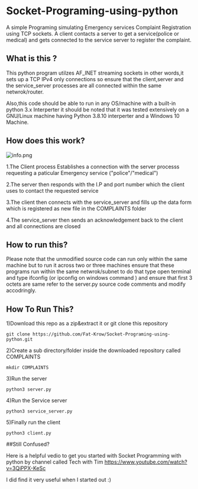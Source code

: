 # Socket-Programing-using-python
A simple Programing simulating Emergency services Complaint Registration using TCP sockets.
A client contacts a server to get a service(police or medical)
and gets connected to the service server to register the complaint.
## What is this ?

  This python program utilzes AF_INET streaming sockets in other words,it sets up a TCP  IPv4 only connections
  so ensure that the client,server and the service_server processes are all connected within the same netwrok/router.

  Also,this code should be able to run in any OS/machine with a built-in python 3.x Interperter it should be noted that 
  it was tested extensively on a GNU/Linux machine having Python 3.8.10 interperter and a Windows 10 Machine.

## How does this work?
  ![info.png](https://user-images.githubusercontent.com/91942626/177193455-9dff60b9-d379-4493-bbcd-58e0a644c898.png)

   1.The Client process Establishes a connection with the server processs requesting a paticular Emergency service ("police"/"medical")
   
   2.The server then responds with the I.P and port number which the client uses to contact the requested service
   
   3.The client then connects with  the service_server and fills up the data form which is registered as new file in the COMPLAINTS folder
   
   4.The service_server then sends an acknowledgement back to the client and  all connections are closed
   
## How to run  this?
  Please note that the unmodified source code can run only within the same machine
  but to run it across  two or three machines ensure that
  these programs run within the same netwrok/subnet 
  to do that type open terminal and type ifconfig (or ipconfig on windows command )
  and ensure that first 3 octets are same refer to the server.py source code comments and modify accodringly.
    
## How To Run This?
1)Download this repo as a zip&extract it  or git clone this repository
    
    git clone https://github.com/Fat-Krow/Socket-Programing-using-python.git

2)Create a sub directory/folder inside the downloaded repository called COMPLAINTS
    
    mkdir COMPLAINTS

3)Run the server
 
    python3 server.py
    
4)Run the Service server

    python3 service_server.py
    
5)Finally run  the client

    python3 client.py

##Still Confused?
  
  Here is a helpful vedio to get you started with Socket Programming with python by channel called Tech with Tim
  https://www.youtube.com/watch?v=3QiPPX-KeSc
  
  I did find  it very useful when I started out :) 
